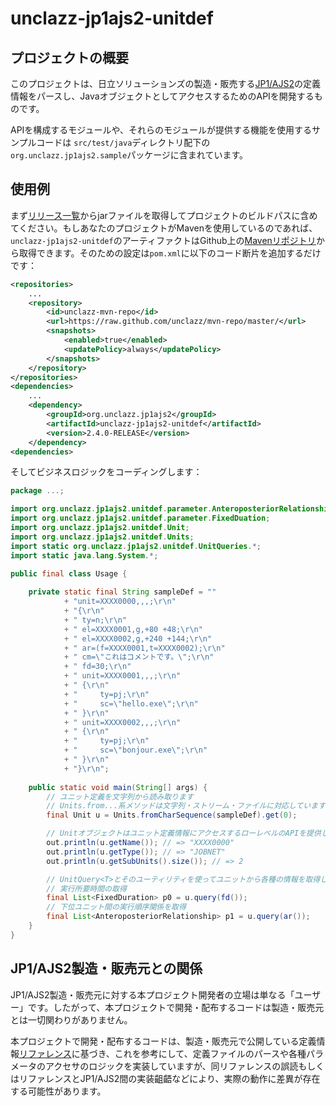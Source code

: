# unclazz-jp1ajs2-unitdef

## プロジェクトの概要

このプロジェクトは、日立ソリューションズの製造・販売する[JP1/AJS2](http://www.hitachi-solutions.co.jp/jp1/sp/?cid=aws0004461)の定義情報をパースし、JavaオブジェクトとしてアクセスするためのAPIを開発するものです。

APIを構成するモジュールや、それらのモジュールが提供する機能を使用するサンプルコードは
`src/test/java`ディレクトリ配下の`org.unclazz.jp1ajs2.sample`パッケージに含まれています。

## 使用例

まず[リリース一覧](https://github.com/unclazz/unclazz-jp1ajs2-unitdef/releases)からjarファイルを取得してプロジェクトのビルドパスに含めてください。もしあなたのプロジェクトがMavenを使用しているのであれば、`unclazz-jp1ajs2-unitdef`のアーティファクトはGithub上の[Mavenリポジトリ](https://github.com/unclazz/mvn-repo)から取得できます。そのための設定は`pom.xml`に以下のコード断片を追加するだけです：
```xml
<repositories>
	...
	<repository>
		<id>unclazz-mvn-repo</id>
		<url>https://raw.github.com/unclazz/mvn-repo/master/</url>
		<snapshots>
			<enabled>true</enabled>
			<updatePolicy>always</updatePolicy>
		</snapshots>
	</repository>
</repositories>
<dependencies>
	...
	<dependency>
		<groupId>org.unclazz.jp1ajs2</groupId>
		<artifactId>unclazz-jp1ajs2-unitdef</artifactId>
		<version>2.4.0-RELEASE</version>
	</dependency>
<dependencies>
```

そしてビジネスロジックをコーディングします：
```java
package ...;

import org.unclazz.jp1ajs2.unitdef.parameter.AnteroposteriorRelationship;
import org.unclazz.jp1ajs2.unitdef.parameter.FixedDuation;
import org.unclazz.jp1ajs2.unitdef.Unit;
import org.unclazz.jp1ajs2.unitdef.Units;
import static org.unclazz.jp1ajs2.unitdef.UnitQueries.*;
import static java.lang.System.*;

public final class Usage {
	
	private static final String sampleDef = ""
			+ "unit=XXXX0000,,,;\r\n"
			+ "{\r\n"
			+ "	ty=n;\r\n"
			+ "	el=XXXX0001,g,+80 +48;\r\n" 
			+ "	el=XXXX0002,g,+240 +144;\r\n"
			+ "	ar=(f=XXXX0001,t=XXXX0002);\r\n" 
			+ "	cm=\"これはコメントです。\";\r\n"
			+ "	fd=30;\r\n"
			+ "	unit=XXXX0001,,,;\r\n"
			+ "	{\r\n"
			+ "		ty=pj;\r\n"
			+ "		sc=\"hello.exe\";\r\n"
			+ "	}\r\n"
			+ "	unit=XXXX0002,,,;\r\n"
			+ "	{\r\n"
			+ "		ty=pj;\r\n" 
			+ "		sc=\"bonjour.exe\";\r\n"
			+ "	}\r\n"
			+ "}\r\n";
	
	public static void main(String[] args) {
		// ユニット定義を文字列から読み取ります
		// Units.from...系メソッドは文字列・ストリーム・ファイルに対応しています
		final Unit u = Units.fromCharSequence(sampleDef).get(0);

		// Unitオブジェクトはユニット定義情報にアクセスするローレベルのAPIを提供します
		out.println(u.getName()); // => "XXXX0000"
		out.println(u.getType()); // => "JOBNET"
		out.println(u.getSubUnits().size()); // => 2

		// UnitQuery<T>とそのユーティリティを使ってユニットから各種の情報を取得します
		// 実行所要時間の取得
		final List<FixedDuration> p0 = u.query(fd());
		// 下位ユニット間の実行順序関係を取得
		final List<AnteroposteriorRelationship> p1 = u.query(ar());
	}
}

```

## JP1/AJS2製造・販売元との関係

JP1/AJS2製造・販売元に対する本プロジェクト開発者の立場は単なる「ユーザー」です。したがって、本プロジェクトで開発・配布するコードは製造・販売元とは一切関わりがありません。

本プロジェクトで開発・配布するコードは、製造・販売元で公開している定義情報[リファレンス](http://www.hitachi.co.jp/Prod/comp/soft1/manual/pc/d3K2543/AJSO0001.HTM)に基づき、これを参考にして、定義ファイルのパースや各種パラメータのアクセサのロジックを実装していますが、同リファレンスの誤読もしくはリファレンスとJP1/AJS2間の実装齟齬などにより、実際の動作に差異が存在する可能性があります。
